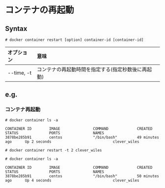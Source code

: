 # コンテナの再起動
## Syntax
```
# docker container restart [option] container-id [container-id]
```
|オプション|意味|
|:---|:---|
|--time, -t|コンテナの再起動時間を指定する(指定秒数後に再起動)|
## e.g.
### コンテナ再起動
```
# docker container ls -a
```
```
CONTAINER ID        IMAGE               COMMAND             CREATED             STATUS              PORTS               NAMES
3878be285b91        centos              "/bin/bash"         49 minutes ago      Up 2 seconds                            clever_wiles
```
```
# docker container restart -t 2 clever_wiles
```
```
# docker container ls -a
```
```
CONTAINER ID        IMAGE               COMMAND             CREATED             STATUS              PORTS               NAMES
3878be285b91        centos              "/bin/bash"         50 minutes ago      Up 4 seconds                            clever_wiles
```

